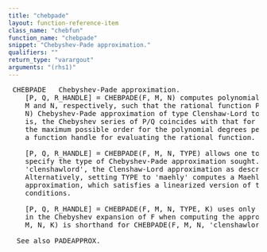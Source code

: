 ```yaml
---
title: "chebpade"
layout: function-reference-item
class_name: "chebfun"
function_name: "chebpade"
snippet: "Chebyshev-Pade approximation."
qualifiers: ""
return_type: "varargout"
arguments: "(rhs1)"
---
```


<pre class="help-text"> CHEBPADE   Chebyshev-Pade approximation.
    [P, Q, R_HANDLE] = CHEBPADE(F, M, N) computes polynomials P and Q of degree
    M and N, respectively, such that the rational function P/Q is the type (M,
    N) Chebyshev-Pade approximation of type Clenshaw-Lord to the CHEBFUN F. That
    is, the Chebyshev series of P/Q coincides with that for the CHEBFUN F up to
    the maximum possible order for the polynomial degrees permitted. R_HANDLE is
    a function handle for evaluating the rational function.
 
    [P, Q, R_HANDLE] = CHEBPADE(F, M, N, TYPE) allows one to additionally
    specify the type of Chebyshev-Pade approximation sought. If TYPE is set to
    'clenshawlord', the Clenshaw-Lord approximation as described above is used.
    Alternatively, setting TYPE to 'maehly' computes a Maehly-type
    approximation, which satisfies a linearized version of the Chebyshev-Pade
    conditions.
 
    [P, Q, R_HANDLE] = CHEBPADE(F, M, N, TYPE, K) uses only the K-th partial sum
    in the Chebyshev expansion of F when computing the approximation. CHEPADE(F,
    M, N, K) is shorthand for CHEBPADE(F, M, N, 'clenshawlord', K).
 
  See also PADEAPPROX.
</pre>